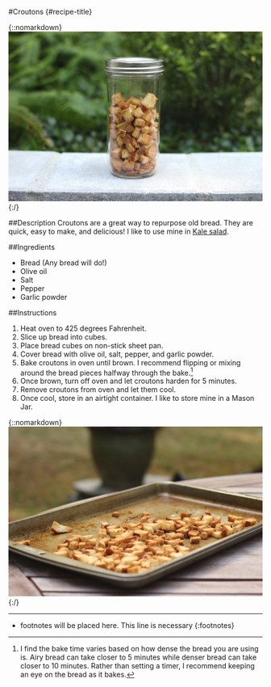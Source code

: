 #Croutons {#recipe-title}

<div markdown=1 class="image-and-text">

{::nomarkdown} 
<img src="images/recipe-images/croutons-1.JPG" class="image" alt="Croutons">
{:/}

<div markdown=1 class="text">

##Description
Croutons are a great way to repurpose old bread. They are quick, easy to make, and delicious! I like to use mine in <a href="kale-salad.md.html" target="_blank">Kale salad</a>. 

##Ingredients
- Bread (Any bread will do!)
- Olive oil
- Salt
- Pepper
- Garlic powder

##Instructions
1. Heat oven to 425 degrees Fahrenheit.
2. Slice up bread into cubes.
3. Place bread cubes on non-stick sheet pan.
4. Cover bread with olive oil, salt, pepper, and garlic powder.
5. Bake croutons in oven until brown. I recommend flipping or mixing around the bread pieces halfway through the bake.[^1]
6. Once brown, turn off oven and let croutons harden for 5 minutes.
7. Remove croutons from oven and let them cool.
8. Once cool, store in an airtight container. I like to store mine in a Mason Jar.

{::nomarkdown} 
<img src="images/recipe-images/croutons-3.JPG" class="image-in-recipe" alt="Croutons on tray">
{:/}

***

[^1]: I find the bake time varies based on how dense the bread you are using is. Airy bread can take closer to 5 minutes while denser bread can take closer to 10 minutes. Rather than setting a timer, I recommend keeping an eye on the bread as it bakes. 

* footnotes will be placed here. This line is necessary
{:footnotes}


</div>

</div>